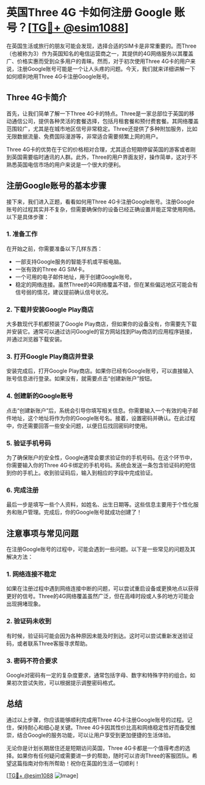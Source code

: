 # 英国Three 4G 卡如何注册 Google 账号？[[TG💪+ @esim1088](https://t.me/s/esim1088)]

在英国生活或旅行的朋友可能会发现，选择合适的SIM卡是非常重要的。而Three（也被称为3）作为英国知名的电信运营商之一，其提供的4G网络服务以其覆盖广、价格实惠而受到众多用户的青睐。然而，对于初次使用Three 4G卡的用户来说，注册Google账号可能是一个让人头疼的问题。今天，我们就来详细讲解一下如何顺利地用Three 4G卡注册Google账号。

## Three 4G卡简介

首先，让我们简单了解一下Three 4G卡的特点。Three是一家总部位于英国的移动通信公司，提供各种灵活的套餐选择，包括月租套餐和预付费套餐。其网络覆盖范围较广，尤其是在城市地区信号非常稳定。Three还提供了多种附加服务，比如无限数据流量、免费国际漫游等，非常适合需要频繁上网的用户。

Three 4G卡的优势在于它的价格相对合理，尤其适合短期停留英国的游客或者刚到英国需要临时通讯的人群。此外，Three的用户界面友好，操作简单，这对于不熟悉英国电信市场的用户来说是一个很大的便利。

## 注册Google账号的基本步骤

接下来，我们进入正题，看看如何用Three 4G卡注册Google账号。注册Google账号的过程其实并不复杂，但需要确保你的设备已经正确设置并能正常使用网络。以下是具体步骤：

### 1. 准备工作

在开始之前，你需要准备以下几样东西：
- 一部支持Google服务的智能手机或平板电脑。
- 一张有效的Three 4G SIM卡。
- 一个可用的电子邮件地址，用于创建Google账号。
- 稳定的网络连接。虽然Three的4G网络覆盖不错，但在某些偏远地区可能会有信号弱的情况，建议提前确认信号状况。

### 2. 下载并安装Google Play商店

大多数现代手机都预装了Google Play商店，但如果你的设备没有，你需要先下载并安装它。通常可以通过访问Google的官方网站找到Play商店的应用程序链接，并通过浏览器下载安装。

### 3. 打开Google Play商店并登录

安装完成后，打开Google Play商店。如果你已经有Google账号，可以直接输入账号信息进行登录。如果没有，就需要点击“创建新账户”按钮。

### 4. 创建新的Google账号

点击“创建新账户”后，系统会引导你填写相关信息。你需要输入一个有效的电子邮件地址，这个地址将作为你的Google账号名。接着，设置密码并确认。在此过程中，你还需要回答一些安全问题，以便日后找回密码时使用。

### 5. 验证手机号码

为了确保账户的安全性，Google通常会要求验证你的手机号码。在这个环节中，你需要输入你的Three 4G卡绑定的手机号码。系统会发送一条包含验证码的短信到你的手机上。收到验证码后，输入到相应的字段中完成验证。

### 6. 完成注册

最后一步是填写一些个人资料，如姓名、出生日期等。这些信息主要用于个性化服务和账户管理。完成后，你的Google账号就成功创建了！

## 注意事项与常见问题

在注册Google账号的过程中，可能会遇到一些问题。以下是一些常见的问题及其解决方法：

### 1. 网络连接不稳定

如果在注册过程中遇到网络连接中断的问题，可以尝试重启设备或更换地点以获得更好的信号。Three的4G网络覆盖虽然广泛，但在高峰时段或人多的地方可能会出现拥堵现象。

### 2. 验证码未收到

有时候，验证码可能会因为各种原因未能及时到达。这时可以尝试重新发送验证码，或者联系Three客服寻求帮助。

### 3. 密码不符合要求

Google对密码有一定的复杂度要求，通常包括字母、数字和特殊字符的组合。如果初次尝试失败，可以根据提示调整密码格式。

## 总结

通过以上步骤，你应该能够顺利完成用Three 4G卡注册Google账号的过程。记住，保持耐心和细心是关键。Three 4G卡因其性价比高和网络稳定性好而备受推崇，结合Google的服务功能，可以让用户享受到更加便捷的生活体验。

无论你是计划长期居住还是短期访问英国，Three 4G卡都是一个值得考虑的选择。如果你有任何疑问或需要进一步的帮助，随时可以咨询Three的客服团队。希望这篇指南对你有所帮助！祝你在英国的生活一切顺利！

[[TG💪+ @esim1088](https://t.me/s/esim1088) ![Image](https://i.postimg.cc/4NQfJmqS/Snipaste-2025-05-13-00-14-12.png)]
